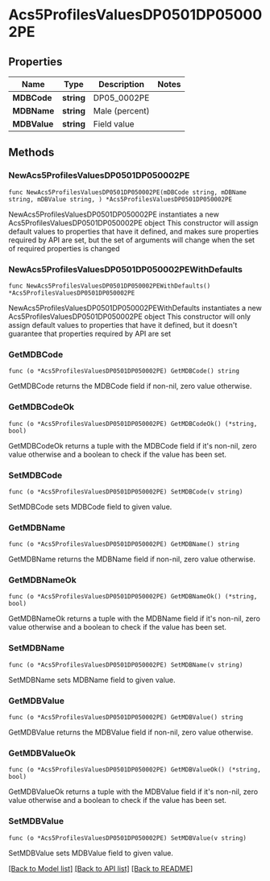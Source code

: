 # Acs5ProfilesValuesDP0501DP050002PE

## Properties

Name | Type | Description | Notes
------------ | ------------- | ------------- | -------------
**MDBCode** | **string** | DP05_0002PE | 
**MDBName** | **string** | Male (percent) | 
**MDBValue** | **string** | Field value | 

## Methods

### NewAcs5ProfilesValuesDP0501DP050002PE

`func NewAcs5ProfilesValuesDP0501DP050002PE(mDBCode string, mDBName string, mDBValue string, ) *Acs5ProfilesValuesDP0501DP050002PE`

NewAcs5ProfilesValuesDP0501DP050002PE instantiates a new Acs5ProfilesValuesDP0501DP050002PE object
This constructor will assign default values to properties that have it defined,
and makes sure properties required by API are set, but the set of arguments
will change when the set of required properties is changed

### NewAcs5ProfilesValuesDP0501DP050002PEWithDefaults

`func NewAcs5ProfilesValuesDP0501DP050002PEWithDefaults() *Acs5ProfilesValuesDP0501DP050002PE`

NewAcs5ProfilesValuesDP0501DP050002PEWithDefaults instantiates a new Acs5ProfilesValuesDP0501DP050002PE object
This constructor will only assign default values to properties that have it defined,
but it doesn't guarantee that properties required by API are set

### GetMDBCode

`func (o *Acs5ProfilesValuesDP0501DP050002PE) GetMDBCode() string`

GetMDBCode returns the MDBCode field if non-nil, zero value otherwise.

### GetMDBCodeOk

`func (o *Acs5ProfilesValuesDP0501DP050002PE) GetMDBCodeOk() (*string, bool)`

GetMDBCodeOk returns a tuple with the MDBCode field if it's non-nil, zero value otherwise
and a boolean to check if the value has been set.

### SetMDBCode

`func (o *Acs5ProfilesValuesDP0501DP050002PE) SetMDBCode(v string)`

SetMDBCode sets MDBCode field to given value.


### GetMDBName

`func (o *Acs5ProfilesValuesDP0501DP050002PE) GetMDBName() string`

GetMDBName returns the MDBName field if non-nil, zero value otherwise.

### GetMDBNameOk

`func (o *Acs5ProfilesValuesDP0501DP050002PE) GetMDBNameOk() (*string, bool)`

GetMDBNameOk returns a tuple with the MDBName field if it's non-nil, zero value otherwise
and a boolean to check if the value has been set.

### SetMDBName

`func (o *Acs5ProfilesValuesDP0501DP050002PE) SetMDBName(v string)`

SetMDBName sets MDBName field to given value.


### GetMDBValue

`func (o *Acs5ProfilesValuesDP0501DP050002PE) GetMDBValue() string`

GetMDBValue returns the MDBValue field if non-nil, zero value otherwise.

### GetMDBValueOk

`func (o *Acs5ProfilesValuesDP0501DP050002PE) GetMDBValueOk() (*string, bool)`

GetMDBValueOk returns a tuple with the MDBValue field if it's non-nil, zero value otherwise
and a boolean to check if the value has been set.

### SetMDBValue

`func (o *Acs5ProfilesValuesDP0501DP050002PE) SetMDBValue(v string)`

SetMDBValue sets MDBValue field to given value.



[[Back to Model list]](../README.md#documentation-for-models) [[Back to API list]](../README.md#documentation-for-api-endpoints) [[Back to README]](../README.md)


